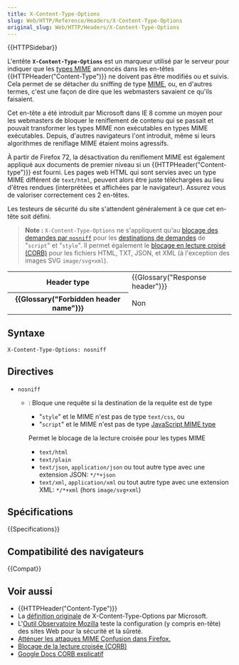 ```yaml
---
title: X-Content-Type-Options
slug: Web/HTTP/Reference/Headers/X-Content-Type-Options
original_slug: Web/HTTP/Headers/X-Content-Type-Options
---
```


{{HTTPSidebar}}

L'entête **`X-Content-Type-Options`** est un marqueur utilisé par le serveur pour indiquer que les [types MIME](/fr/docs/Web/HTTP/MIME_types) annoncés dans les en-têtes {{HTTPHeader("Content-Type")}} ne doivent pas être modifiés ou et suivis. Cela permet de se détacher du sniffing de type [MIME](/fr/docs/Web/HTTP/MIME_types#détection_de_type_mime), ou, en d'autres termes, c'est une façon de dire que les webmasters savaient ce qu'ils faisaient.

Cet en-tête a été introduit par Microsoft dans IE 8 comme un moyen pour les webmasters de bloquer le reniflement de contenu qui se passait et pouvait transformer les types MIME non exécutables en types MIME exécutables. Depuis, d'autres navigateurs l'ont introduit, même si leurs algorithmes de reniflage MIME étaient moins agressifs.

À partir de Firefox 72, la désactivation du reniflement MIME est également appliqué aux documents de premier niveau si un {{HTTPHeader("Content-type")}} est fourni. Les pages web HTML qui sont servies avec un type MIME différent de `text/html`, peuvent alors être juste téléchargées au lieu d'êtres rendues (interprétées et affichées par le navigateur). Assurez vous de valoriser correctement ces 2 en-têtes.

Les testeurs de sécurité du site s'attendent généralement à ce que cet en-tête soit défini.

> **Note :** `X-Content-Type-Options` ne s'appliquent qu'au [blocage des demandes par `nosniff`](https://fetch.spec.whatwg.org/#should-response-to-request-be-blocked-due-to-nosniff?) pour les [destinations de demandes](https://fetch.spec.whatwg.org/#concept-request-destination) de "`script`" et "`style`". Il permet également le [blocage en lecture croisé (CORB)](https://chromium.googlesource.com/chromium/src/+/master/services/network/cross_origin_read_blocking_explainer.md#what-types-of-content-are-protected-by-corb) pour les fichiers HTML, TXT, JSON, et XML (à l'exception des images SVG `image/svg+xml`).

<table class="properties">
  <tbody>
    <tr>
      <th scope="row">Header type</th>
      <td>{{Glossary("Response header")}}</td>
    </tr>
    <tr>
      <th scope="row">{{Glossary("Forbidden header name")}}</th>
      <td>Non</td>
    </tr>
  </tbody>
</table>

## Syntaxe

```
X-Content-Type-Options: nosniff
```

## Directives

- `nosniff`

  - : Bloque une requête si la destination de la requête est de type

    - "`style`" et le MIME n'est pas de type `text/css`, ou
    - "`script`" et le MIME n'est pas de type [JavaScript MIME type](https://html.spec.whatwg.org/multipage/scripting.html#javascript-mime-type)

    Permet le blocage de la lecture croisée pour les types MIME

    - `text/html`
    - `text/plain`
    - `text/json`, `application/json` ou tout autre type avec une extension JSON: `*/*+json`
    - `text/xml`, `application/xml` ou tout autre type avec une extension XML: `*/*+xml` (hors `image/svg+xml`)

## Spécifications

{{Specifications}}

## Compatibilité des navigateurs

{{Compat}}

## Voir aussi

- {{HTTPHeader("Content-Type")}}
- La [définition originale](https://blogs.msdn.microsoft.com/ie/2008/09/02/ie8-security-part-vi-beta-2-update/) de X-Content-Type-Options par Microsoft.
- L'[Outil Observatoire Mozilla](https://observatory.mozilla.org/) teste la configuration (y compris en-tête) des sites Web pour la sécurité et la sûreté.
- [Atténuer les attaques MIME Confusion dans Firefox.](https://blog.mozilla.org/security/2016/08/26/mitigating-mime-confusion-attacks-in-firefox/)
- [Blocage de la lecture croisée (CORB)](https://fetch.spec.whatwg.org/#corb)
- [Google Docs CORB explicatif](https://chromium.googlesource.com/chromium/src/+/master/services/network/cross_origin_read_blocking_explainer.md)
